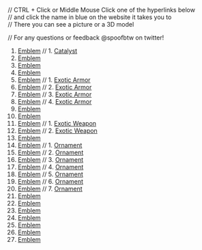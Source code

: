 // CTRL + Click or Middle Mouse Click one of the hyperlinks below    
// and click the name in blue on the website it takes you to   
// There you can see a picture or a 3D model 

// For any questions or feedback @spoofbtw on twitter!

1.	[Emblem](https://www.light.gg/db/compare/227400) // 1. [Catalyst](https://www.light.gg/db/compare/227425)
2.	[Emblem](https://www.light.gg/db/compare/227401)
3.	[Emblem](https://www.light.gg/db/compare/227402) 
4.	[Emblem](https://www.light.gg/db/compare/227403) 
5.	[Emblem](https://www.light.gg/db/compare/227404) // 1. [Exotic Armor](https://www.light.gg/db/compare/227111)
6.	[Emblem](https://www.light.gg/db/compare/227405) // 2. [Exotic Armor](https://www.light.gg/db/compare/227304)
7.	[Emblem](https://www.light.gg/db/compare/227406) // 3. [Exotic Armor](https://www.light.gg/db/compare/227893)
8.	[Emblem](https://www.light.gg/db/compare/227407) // 4. [Exotic Armor](https://www.light.gg/db/compare/228106)
9.	[Emblem](https://www.light.gg/db/compare/227408)
10.	[Emblem](https://www.light.gg/db/compare/227409)
11.	[Emblem](https://www.light.gg/db/compare/227413) // 1. [Exotic Weapon](https://www.light.gg/db/compare/227296)
12.	[Emblem](https://www.light.gg/db/compare/227414) // 2. [Exotic Weapon](https://www.light.gg/db/compare/228131)
13.	[Emblem](https://www.light.gg/db/compare/227415)
14.	[Emblem](https://www.light.gg/db/compare/227416) // 1. [Ornament](https://www.light.gg/db/compare/227100)
15.	[Emblem](https://www.light.gg/db/compare/227417) // 2. [Ornament](https://www.light.gg/db/compare/227143)
16.	[Emblem](https://www.light.gg/db/compare/227418) // 3. [Ornament](https://www.light.gg/db/compare/227385)
17.	[Emblem](https://www.light.gg/db/compare/227419) // 4. [Ornament](https://www.light.gg/db/compare/227411)
18.	[Emblem](https://www.light.gg/db/compare/227420) // 5. [Ornament](https://www.light.gg/db/compare/227440)
19.	[Emblem](https://www.light.gg/db/compare/227575) // 6. [Ornament](https://www.light.gg/db/compare/227472)
20.	[Emblem](https://www.light.gg/db/compare/227576) // 7. [Ornament](https://www.light.gg/db/compare/227533)
21.	[Emblem](https://www.light.gg/db/compare/227577)
22.	[Emblem](https://www.light.gg/db/compare/227578)
23.	[Emblem](https://www.light.gg/db/compare/227579)
24.	[Emblem](https://www.light.gg/db/compare/227580)
25.	[Emblem](https://www.light.gg/db/compare/227581)
26.	[Emblem](https://www.light.gg/db/compare/227582)
27.	[Emblem](https://www.light.gg/db/compare/227583)

